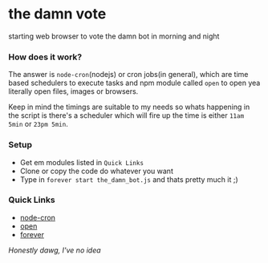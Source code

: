 # the damn vote
starting web browser to vote the damn bot in morning and night
### How does it work?
The answer is ``node-cron``(nodejs) or cron jobs(in general), which are time based schedulers to execute tasks and npm module called ``open`` to open yea literally open files, images or browsers.

Keep in mind the timings are suitable to my needs so whats happening in the script is there's a scheduler which will fire up the time is either ``11am 5min`` or ``23pm 5min``.

### Setup
- Get em modules listed in ``Quick Links``
- Clone or copy the code do whatever you want
- Type in ``forever start the_damn_bot.js`` and thats pretty much it ;)

### Quick Links
- [node-cron](https://www.npmjs.com/package/node-cron)
- [open](https://www.npmjs.com/package/open)
- [forever](https://www.npmjs.com/package/forever)

*Honestly dawg, I've no idea*
